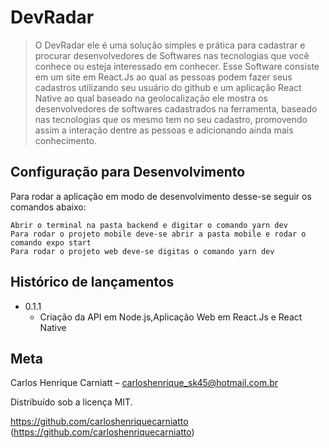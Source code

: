 # DevRadar
> O DevRadar ele é uma solução simples e prática para cadastrar e procurar desenvolvedores de Softwares nas tecnologias que você conhece ou esteja interessado em conhecer.
Esse Software consiste em um site em React.Js ao qual as pessoas podem fazer seus cadastros utilizando seu usuário do github e um aplicação React Native ao qual baseado na geolocalização ele mostra os desenvolvedores de softwares cadastrados na ferramenta, baseado nas tecnologias que os mesmo tem no seu cadastro, promovendo assim a interação dentre as pessoas e adicionando ainda mais conhecimento.

## Configuração para Desenvolvimento

Para rodar a aplicação em modo de desenvolvimento desse-se seguir os comandos abaixo:

```
Abrir o terminal na pasta backend e digitar o comando yarn dev
Para rodar o projeto mobile deve-se abrir a pasta mobile e rodar o comando expo start
Para rodar o projeto web deve-se digitas o comando yarn dev
```

## Histórico de lançamentos

* 0.1.1
    * Criação da API em Node.js,Aplicação Web em React.Js e React Native

## Meta

Carlos Henrique Carniatt – carloshenrique_sk45@hotmail.com.br

Distribuído sob a licença MIT.

https://github.com/carloshenriquecarniatto (https://github.com/carloshenriquecarniatto)

[npm-image]: https://img.shields.io/npm/v/datadog-metrics.svg?style=flat-square
[npm-url]: https://npmjs.org/package/datadog-metrics
[npm-downloads]: https://img.shields.io/npm/dm/datadog-metrics.svg?style=flat-square
[travis-image]: https://img.shields.io/travis/dbader/node-datadog-metrics/master.svg?style=flat-square
[travis-url]: https://travis-ci.org/dbader/node-datadog-metrics
[wiki]: https://github.com/seunome/seuprojeto/wiki
